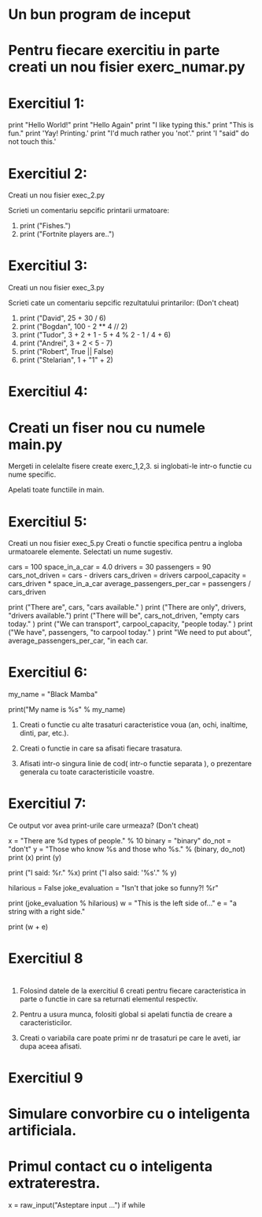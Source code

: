 # Un bun program de inceput
# 

# Pentru fiecare exercitiu in parte creati un nou fisier exerc_numar.py 
# 
# Exercitiul 1:

 print "Hello World!" 
 print "Hello Again" 
 print "I like typing this."
 print "This is fun." 
 print 'Yay! Printing.' 
 print "I'd much rather you 'not'." 
 print 'I "said" do not touch this.'
 
 
 # Exercitiul 2:
 
 Creati un nou fisier exec_2.py
 
 Scrieti un comentariu sepcific printarii urmatoare:
 
 1. print ("Fishes.")
 2. print ("Fortnite players are..")
 

# Exercitiul 3:

 Creati un nou fisier exec_3.py
 
Scrieti cate un comentariu sepcific rezultatului printarilor: 
(Don't cheat)

1. print ("David", 25 + 30 / 6)
2. print ("Bogdan", 100 -  2 ** 4 // 2)
3. print ("Tudor", 3 + 2 + 1 -  5 + 4 % 2 -  1 / 4 + 6)
4. print ("Andrei", 3 + 2  <  5 -  7)
5. print ("Robert", True || False)
6. print ("Stelarian", 1 + "1" + 2)


# Exercitiul 4:
# Creati un fiser nou cu numele main.py

Mergeti in celelalte fisere create exerc_1,2,3. si inglobati-le intr-o functie cu nume specific.

Apelati toate functiile in main.


# Exercitiul 5:

Creati un nou fisier exec_5.py
Creati o functie specifica pentru a ingloba urmatoarele elemente.
Selectati un nume sugestiv.

cars = 100 
space_in_a_car = 4.0 
drivers = 30 
passengers = 90 
cars_not_driven = cars -  drivers 
cars_driven = drivers 
carpool_capacity = cars_driven * space_in_a_car
average_passengers_per_car = passengers / cars_driven


print ("There are", cars, "cars available." )
print ("There are only", drivers, "drivers available.")
print ("There will be", cars_not_driven, "empty cars today." )
print ("We can transport", carpool_capacity, "people today." )
print ("We have", passengers, "to carpool today." )
print "We need to put about", average_passengers_per_car, "in each car.

# Exercitiul 6:
my_name = "Black Mamba"

print("My name is %s" % my_name)

1. Creati o functie cu alte trasaturi caracteristice voua (an, ochi, inaltime, dinti, par, etc.).

2. Creati o functie in care sa afisati fiecare trasatura.

2. Afisati intr-o singura linie de cod( intr-o functie separata ), o prezentare generala  cu toate caracteristicile voastre.

# Exercitiul 7:

Ce output vor avea print-urile care urmeaza?
(Don't cheat)

x = "There are %d types of people." % 10 
binary = "binary" 
do_not = "don't" 
y = "Those who know %s and those who %s." % (binary, do_not) 
print (x)
print (y)

print ("I said: %r." %x)
print ("I also said: '%s'." % y)

hilarious = False 
joke_evaluation = "Isn't that joke so funny?! %r" 

print (joke_evaluation % hilarious) 
w = "This is the left side of..." 
e = "a string with a right side." 

print (w + e)

# Exercitiul 8
#
1. Folosind datele de la exercitiul 6 creati pentru fiecare caracteristica in parte o functie in care sa returnati elementul respectiv. 

2. Pentru a usura munca, folositi global si apelati functia de creare a caracteristicilor.

3. Creati o variabila care poate primi nr de trasaturi pe care le aveti, iar dupa aceea afisati.

# Exercitiul 9

# Simulare  convorbire cu o inteligenta artificiala.
# Primul contact cu o inteligenta extraterestra.

x = raw_input("Asteptare input ...")
if
while










 